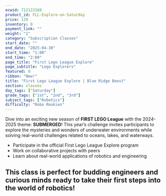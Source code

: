 ```yaml
---
ecwid: 712122168
product_id: FLL-Explore-on-Saturday
price: 129
inventory: 0
payment_link: ""
weight: "1"
category: "Subscription Classes"
start_date: ""
end_date: "2025-04-30"
start_time: "1:00"
end_time: "2:00"
page_title: "First Lego League Explore"
page_subtitle: "Lego Explorers"
featured: 0
ribbon: "New!"
title: "First Lego League Explore | Blue Ridge Boost"
section: classes
day_tags: ["Saturday"]
grade_tags: ["1st", "2nd", "3rd"]
subject_tags: ["Robotics"]
difficulty: "Robo Rookies"
---
```

<p>Dive into an exciting new season of <strong>FIRST LEGO League</strong> with the 2024-2025 theme: <strong>SUBMERGED</strong>! This year’s challenge invites participants to explore the mysteries and wonders of underwater environments while solving real-world challenges related to oceans, lakes, and waterways.</p><ul>
      <li>Participate in the official First Lego League Explore program</li>
      <li>Work on collaborative projects with peers</li>
      <li>Learn about real-world applications of robotics and engineering</li>
    </ul><h2>This class is perfect for budding engineers and curious minds ready to take their first steps into the world of robotics!</h2>
